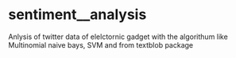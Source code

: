 # sentiment__analysis

Anlysis of twitter data of elelctornic gadget with the algorithum like Multinomial naive bays, SVM and from textblob package
